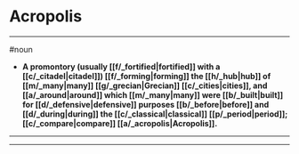 # Acropolis
---
#noun
- **A promontory (usually [[f/_fortified|fortified]] with a [[c/_citadel|citadel]]) [[f/_forming|forming]] the [[h/_hub|hub]] of [[m/_many|many]] [[g/_grecian|Grecian]] [[c/_cities|cities]], and [[a/_around|around]] which [[m/_many|many]] were [[b/_built|built]] for [[d/_defensive|defensive]] purposes [[b/_before|before]] and [[d/_during|during]] the [[c/_classical|classical]] [[p/_period|period]]; [[c/_compare|compare]] [[a/_acropolis|Acropolis]].**
---
---
